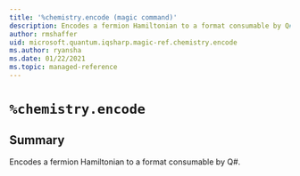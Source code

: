 ```yaml
---
title: '%chemistry.encode (magic command)'
description: Encodes a fermion Hamiltonian to a format consumable by Q#.
author: rmshaffer
uid: microsoft.quantum.iqsharp.magic-ref.chemistry.encode
ms.author: ryansha
ms.date: 01/22/2021
ms.topic: managed-reference
---
```


<!--
    NB: This file has been automatically generated from Microsoft.Quantum.Chemistry.Jupyter.dll,
        please do not manually edit it.

    [DEBUG] JSON source:
        {"Name": "%chemistry.encode", "Documentation": {"Summary": "Encodes a fermion Hamiltonian to a format consumable by Q#.", "Full": null, "Description": null, "Remarks": null, "Examples": null, "SeeAlso": null}, "AssemblyName": "Microsoft.Quantum.Chemistry.Jupyter"}
-->

# `%chemistry.encode`

## Summary

Encodes a fermion Hamiltonian to a format consumable by Q#.
